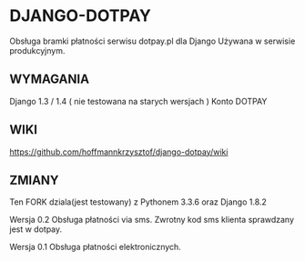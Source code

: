 DJANGO-DOTPAY
========
Obsługa bramki płatności serwisu dotpay.pl dla Django
Używana w serwisie produkcyjnym.

WYMAGANIA
-------
Django 1.3 / 1.4 ( nie testowana na starych wersjach )
Konto DOTPAY

WIKI
-------
https://github.com/hoffmannkrzysztof/django-dotpay/wiki


ZMIANY
-------
Ten FORK dziala(jest testowany) z Pythonem 3.3.6 oraz Django 1.8.2 

Wersja 0.2
Obsługa płatności via sms. Zwrotny kod sms klienta sprawdzany jest w dotpay. 

Wersja 0.1
Obsługa płatności elektronicznych.
